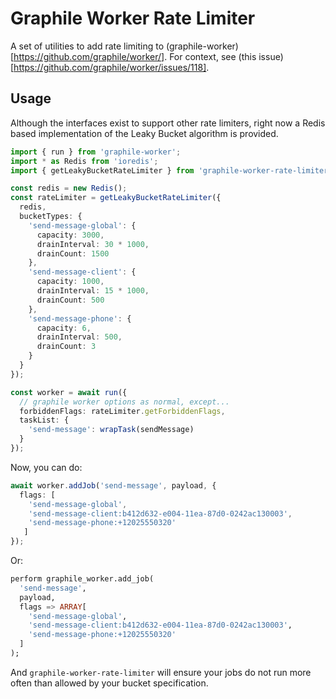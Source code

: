 # Graphile Worker Rate Limiter

A set of utilities to add rate limiting to (graphile-worker)[https://github.com/graphile/worker/]. For context, see (this issue)[https://github.com/graphile/worker/issues/118].

## Usage

Although the interfaces exist to support other rate limiters, right now a Redis based implementation of the Leaky Bucket algorithm is provided.

```typescript
import { run } from 'graphile-worker';
import * as Redis from 'ioredis';
import { getLeakyBucketRateLimiter } from 'graphile-worker-rate-limiter';

const redis = new Redis();
const rateLimiter = getLeakyBucketRateLimiter({
  redis,
  bucketTypes: {
    'send-message-global': {
      capacity: 3000,
      drainInterval: 30 * 1000,
      drainCount: 1500
    },
    'send-message-client': {
      capacity: 1000,
      drainInterval: 15 * 1000,
      drainCount: 500
    },
    'send-message-phone': {
      capacity: 6,
      drainInterval: 500,
      drainCount: 3
    }
  }
});

const worker = await run({
  // graphile worker options as normal, except...
  forbiddenFlags: rateLimiter.getForbiddenFlags,
  taskList: {
    'send-message': wrapTask(sendMessage)
  }
});
```

Now, you can do:
```typescript
await worker.addJob('send-message', payload, { 
  flags: [
    'send-message-global',
    'send-message-client:b412d632-e004-11ea-87d0-0242ac130003',
    'send-message-phone:+12025550320'
   ] 
});
```

Or:

```sql
perform graphile_worker.add_job(
  'send-message',
  payload,
  flags => ARRAY[
    'send-message-global',
    'send-message-client:b412d632-e004-11ea-87d0-0242ac130003',
    'send-message-phone:+12025550320'
  ]
);
```

And `graphile-worker-rate-limiter` will ensure your jobs do not run more often than allowed by your bucket specification.
